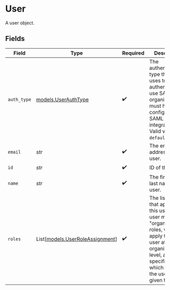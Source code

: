 # User

A user object.


## Fields

| Field                                                                                                                                                                                                        | Type                                                                                                                                                                                                         | Required                                                                                                                                                                                                     | Description                                                                                                                                                                                                  | Example                                                                                                                                                                                                      |
| ------------------------------------------------------------------------------------------------------------------------------------------------------------------------------------------------------------ | ------------------------------------------------------------------------------------------------------------------------------------------------------------------------------------------------------------ | ------------------------------------------------------------------------------------------------------------------------------------------------------------------------------------------------------------ | ------------------------------------------------------------------------------------------------------------------------------------------------------------------------------------------------------------ | ------------------------------------------------------------------------------------------------------------------------------------------------------------------------------------------------------------ |
| `auth_type`                                                                                                                                                                                                  | [models.UserAuthType](../models/userauthtype.md)                                                                                                                                                             | :heavy_check_mark:                                                                                                                                                                                           | The authentication type the user uses to authenticate. To use SAML this organization must have a configured SAML integration. Valid values: `default`, `saml`.                                               |                                                                                                                                                                                                              |
| `email`                                                                                                                                                                                                      | *str*                                                                                                                                                                                                        | :heavy_check_mark:                                                                                                                                                                                           | The email address of this user.                                                                                                                                                                              | user@company.com                                                                                                                                                                                             |
| `id`                                                                                                                                                                                                         | *str*                                                                                                                                                                                                        | :heavy_check_mark:                                                                                                                                                                                           | ID of the user.                                                                                                                                                                                              | 123                                                                                                                                                                                                          |
| `name`                                                                                                                                                                                                       | *str*                                                                                                                                                                                                        | :heavy_check_mark:                                                                                                                                                                                           | The first and last name of the user.                                                                                                                                                                         | Bob Smith                                                                                                                                                                                                    |
| `roles`                                                                                                                                                                                                      | List[[models.UserRoleAssignment](../models/userroleassignment.md)]                                                                                                                                           | :heavy_check_mark:                                                                                                                                                                                           | The list of roles that applies to this user. A user may have "organizational" roles, which apply to the user at the organizational level, and "tag-specific" roles, which apply to the user for a given tag. |                                                                                                                                                                                                              |